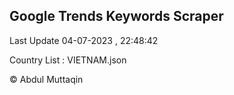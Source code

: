 

## Google Trends Keywords Scraper 
 
Last Update 04-07-2023 , 22:48:42

Country List :
VIETNAM.json



© Abdul Muttaqin 
